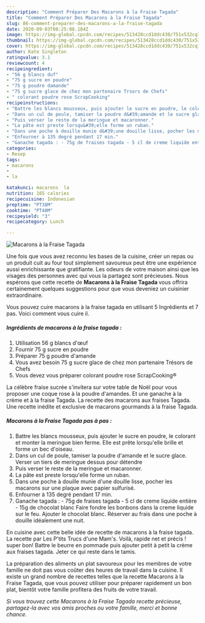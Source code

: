 ```yaml
---
description: "Comment Préparer Des Macarons à la Fraise Tagada"
title: "Comment Préparer Des Macarons à la Fraise Tagada"
slug: 86-comment-preparer-des-macarons-a-la-fraise-tagada
date: 2020-09-03T08:25:08.184Z
image: https://img-global.cpcdn.com/recipes/513428ccd1ddc430/751x532cq70/macarons-a-la-fraise-tagada-photo-principale-de-la-recette.jpg
thumbnail: https://img-global.cpcdn.com/recipes/513428ccd1ddc430/751x532cq70/macarons-a-la-fraise-tagada-photo-principale-de-la-recette.jpg
cover: https://img-global.cpcdn.com/recipes/513428ccd1ddc430/751x532cq70/macarons-a-la-fraise-tagada-photo-principale-de-la-recette.jpg
author: Kate Singleton
ratingvalue: 3.1
reviewcount: 4
recipeingredient:
- "56 g blancs duf"
- "75 g sucre en poudre"
- "75 g poudre damande"
- "75 g sucre glace de chez mon partenaire Trsors de Chefs"
- " colorant poudre rose ScrapCooking"
recipeinstructions:
- "Battre les blancs mousseux, puis ajouter le sucre en poudre, le colorant et monter la meringue bien ferme. Elle est prête lorsqu&#39;elle brille et forme un bec d&#39;oiseau."
- "Dans un cul de poule, tamiser la poudre d&#39;amande et le sucre glace. Verser un tiers de meringue dessus pour détendre"
- "Puis verser le reste de la meringue et macaronner."
- "La pâte est preste lorsqu&#39;elle forme un ruban."
- "Dans une poche à douille munie d&#39;une douille lisse, pocher les macarons sur une plaque avec papier sulfurisé."
- "Enfourner à 135 degré pendant 17 min."
- "Ganache tagada : - 75g de fraises tagada - 5 cl de creme liquide entière - 15g de chocolat blanc Faire fondre les bonbons dans la creme liquide sur le feu. Ajouter le chocolat blanc. Réserver au frais dans une poche à douille idéalement une nuit."
categories:
- Resep
tags:
- macarons
- 
- la

katakunci: macarons  la 
nutrition: 165 calories
recipecuisine: Indonesian
preptime: "PT38M"
cooktime: "PT40M"
recipeyield: "3"
recipecategory: Lunch

---
```



![Macarons à la Fraise Tagada](https://img-global.cpcdn.com/recipes/513428ccd1ddc430/751x532cq70/macarons-a-la-fraise-tagada-photo-principale-de-la-recette.jpg)

Une fois que vous avez reconnu les bases de la cuisine, créer un repas ou un produit cuit au four tout simplement savoureux peut être une expérience aussi enrichissante que gratifiante. Les odeurs de votre maison ainsi que les visages des personnes avec qui vous la partagez sont précieuses. Nous espérons que cette recette de <strong> Macarons à la Fraise Tagada </strong> vous offrira certainement quelques suggestions pour que vous deveniez un cuisinier extraordinaire.

<!--inarticleads1-->

Vous pouvez cuire macarons à la fraise tagada en utilisant 5 Ingrédients et 7 pas. Voici comment vous cuire il.

##### Ingrédients de macarons à la fraise tagada :

1. Utilisation 56 g blancs d&#39;œuf
1. Fournir 75 g sucre en poudre
1. Préparer 75 g poudre d&#39;amande
1. Vous avez besoin 75 g sucre glace de chez mon partenaire Trésors de Chefs
1. Vous devez vous préparer  colorant poudre rose ScrapCooking®


La célèbre fraise sucrée s&#39;invitera sur votre table de Noël pour vous proposer une coque rose à la poudre d&#39;amandes. Et une ganache à la crème et à la fraise Tagada. La recette des macarons aux fraises Tagada. Une recette inédite et exclusive de macarons gourmands à la fraise Tagada. 

<!--inarticleads2-->

##### Macarons à la Fraise Tagada pas à pas :

1. Battre les blancs mousseux, puis ajouter le sucre en poudre, le colorant et monter la meringue bien ferme. Elle est prête lorsqu&#39;elle brille et forme un bec d&#39;oiseau.
1. Dans un cul de poule, tamiser la poudre d&#39;amande et le sucre glace. Verser un tiers de meringue dessus pour détendre
1. Puis verser le reste de la meringue et macaronner.
1. La pâte est preste lorsqu&#39;elle forme un ruban.
1. Dans une poche à douille munie d&#39;une douille lisse, pocher les macarons sur une plaque avec papier sulfurisé.
1. Enfourner à 135 degré pendant 17 min.
1. Ganache tagada : - 75g de fraises tagada - 5 cl de creme liquide entière - 15g de chocolat blanc Faire fondre les bonbons dans la creme liquide sur le feu. Ajouter le chocolat blanc. Réserver au frais dans une poche à douille idéalement une nuit.


En cuisine avec cette belle idée de recette de macarons à la fraise tagada. La recette par Les P&#39;tits Trucs d&#39;une Mam&#39;s. Voilà, rapide net et précis ! super bon! Battre le beurre en pommade puis ajouter petit à petit la crème aux fraises tagada. Jeter ce qui reste dans le tamis. 

<!--inarticleads1-->

<p>
La préparation des aliments un plat savoureux pour les membres de votre famille ne doit pas vous coûter des heures de travail dans la cuisine. Il existe un grand nombre de recettes telles que la recette Macarons à la Fraise Tagada, que vous pouvez utiliser pour préparer rapidement un bon plat, bientôt votre famille profitera des fruits de votre travail.
</p>

<p>
<i>Si vous trouvez cette Macarons à la Fraise Tagada recette précieuse, partagez-la avec vos amis proches ou votre famille, merci et bonne chance.</i>
</p>
